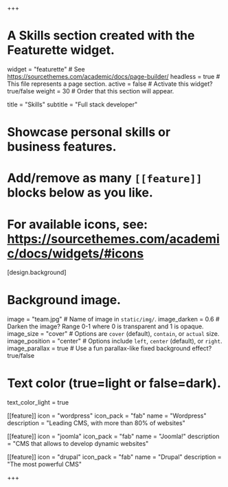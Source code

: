 +++
# A Skills section created with the Featurette widget.
widget = "featurette"  # See https://sourcethemes.com/academic/docs/page-builder/
headless = true  # This file represents a page section.
active = false  # Activate this widget? true/false
weight = 30  # Order that this section will appear.

title = "Skills"
subtitle = "Full stack developer"

# Showcase personal skills or business features.
#
# Add/remove as many `[[feature]]` blocks below as you like.
#
# For available icons, see: https://sourcethemes.com/academic/docs/widgets/#icons

[design.background]
  # Background image.
  image = "team.jpg"  # Name of image in `static/img/`.
  image_darken = 0.6  # Darken the image? Range 0-1 where 0 is transparent and 1 is opaque.
  image_size = "cover"  #  Options are `cover` (default), `contain`, or `actual` size.
  image_position = "center"  # Options include `left`, `center` (default), or `right`.
  image_parallax = true  # Use a fun parallax-like fixed background effect? true/false

  # Text color (true=light or false=dark).
  text_color_light = true

[[feature]]
  icon = "wordpress"
  icon_pack = "fab"
  name = "Wordpress"
  description = "Leading CMS, with more than 80% of websites"

[[feature]]
  icon = "joomla"
  icon_pack = "fab"
  name = "Joomla!"
  description = "CMS that allows to develop dynamic websites"  

[[feature]]
  icon = "drupal"
  icon_pack = "fab"
  name = "Drupal"
  description = "The most powerful CMS"

+++
